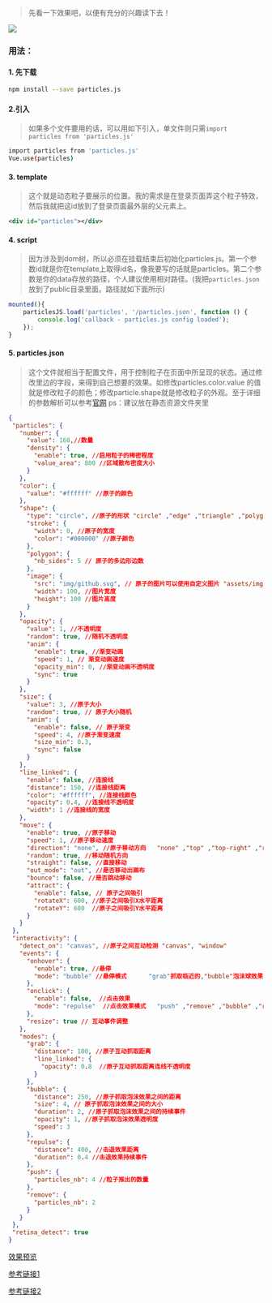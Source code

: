 > 先看一下效果吧，以便有充分的兴趣读下去！

![](E:\git仓库\Notes\img\particles.png)

### 用法：

#### 1. 先下载

```bash
npm install --save particles.js
```

#### 2.引入

> 如果多个文件要用的话，可以用如下引入，单文件则只需`import particles from 'particles.js'`

````bash
import particles from 'particles.js'
Vue.use(particles)
````

#### 3. template

> 这个就是动态粒子要展示的位置。我的需求是在登录页面弄这个粒子特效，然后我就把这id放到了登录页面最外层的父元素上。

```xml
<div id="particles"></div>
```

#### 4. script

> 因为涉及到dom树，所以必须在挂载结束后初始化particles.js。第一个参数id就是你在template上取得id名，像我要写的话就是particles。第二个参数是你的data存放的路径，个人建议使用相对路径。(我把`particles.json`放到了public目录里面。路径就如下面所示)

```js
mounted(){
    particlesJS.load('particles', '/particles.json', function () {
        console.log('callback - particles.js config loaded');
    });
}
```

#### 5. particles.json

> 这个文件就相当于配置文件，用于控制粒子在页面中所呈现的状态。通过修改里边的字段，来得到自己想要的效果。如修改particles.color.value 的值就是修改粒子的颜色；修改particle.shape就是修改粒子的外观。至于详细的参数解析可以参考[官网](https://github.com/VincentGarreau/particles.js)
>  ps：建议放在静态资源文件夹里

````json
{
 "particles": {
   "number": {
     "value": 160,//数量
     "density": {
       "enable": true, //启用粒子的稀密程度
       "value_area": 800 //区域散布密度大小
     }
   },
   "color": {
     "value": "#ffffff" //原子的颜色
   },
   "shape": {
     "type": "circle", //原子的形状 "circle" ,"edge" ,"triangle" ,"polygon" ,"star" ,"image" ,["circle", "triangle", "image"]
     "stroke": {
       "width": 0, //原子的宽度
       "color": "#000000" //原子颜色
     },
     "polygon": {
       "nb_sides": 5 // 原子的多边形边数
     },
     "image": {
       "src": "img/github.svg", // 原子的图片可以使用自定义图片 "assets/img/yop.svg" , "http://mywebsite.com/assets/img/yop.png"
       "width": 100, //图片宽度
       "height": 100 //图片高度
     }
   },
   "opacity": {
     "value": 1, //不透明度
     "random": true, //随机不透明度
     "anim": {
       "enable": true, //渐变动画
       "speed": 1, // 渐变动画速度
       "opacity_min": 0, //渐变动画不透明度
       "sync": true 
     }
   },
   "size": {
     "value": 3, //原子大小
     "random": true, // 原子大小随机
     "anim": {
       "enable": false, // 原子渐变
       "speed": 4, //原子渐变速度
       "size_min": 0.3, 
       "sync": false
     }
   },
   "line_linked": {
     "enable": false, //连接线
     "distance": 150, //连接线距离
     "color": "#ffffff", //连接线颜色
     "opacity": 0.4, //连接线不透明度
     "width": 1 //连接线的宽度
   },
   "move": {
     "enable": true, //原子移动
     "speed": 1, //原子移动速度
     "direction": "none", //原子移动方向   "none" ,"top" ,"top-right" ,"right" ,"bottom-right" ,"bottom" ,"bottom-left" ,"left" ,"top-left"
     "random": true, //移动随机方向
     "straight": false, //直接移动
     "out_mode": "out", //是否移动出画布
     "bounce": false, //是否跳动移动
     "attract": { 
       "enable": false, // 原子之间吸引
       "rotateX": 600, //原子之间吸引X水平距离
       "rotateY": 600  //原子之间吸引Y水平距离
     }
   }
 },
 "interactivity": {
   "detect_on": "canvas", //原子之间互动检测 "canvas", "window"
   "events": {
     "onhover": {
       "enable": true, //悬停
       "mode": "bubble" //悬停模式      "grab"抓取临近的,"bubble"泡沫球效果,"repulse"击退效果,["grab", "bubble"]
     },
     "onclick": {
       "enable": false,  //点击效果
       "mode": "repulse"  //点击效果模式   "push" ,"remove" ,"bubble" ,"repulse" ,["push", "repulse"]
     },
     "resize": true // 互动事件调整
   },
   "modes": {
     "grab": {
       "distance": 100, //原子互动抓取距离
       "line_linked": { 
         "opacity": 0.8  //原子互动抓取距离连线不透明度
       }
     },
     "bubble": {
       "distance": 250, //原子抓取泡沫效果之间的距离
       "size": 4, // 原子抓取泡沫效果之间的大小
       "duration": 2, //原子抓取泡沫效果之间的持续事件
       "opacity": 1, //原子抓取泡沫效果透明度
       "speed": 3 
     },
     "repulse": {
       "distance": 400, //击退效果距离
       "duration": 0.4 //击退效果持续事件
     },
     "push": {
       "particles_nb": 4 //粒子推出的数量
     },
     "remove": {
       "particles_nb": 2
     }
   }
 },
 "retina_detect": true
}
````

[效果预览](http://www.jq22.com/yanshi20054)

[参考链接1](https://www.jianshu.com/p/c52b3e91c94f)

[参考链接2](http://www.jq22.com/jquery-info20054)

